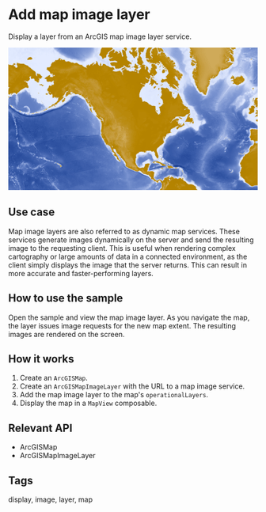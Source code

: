 # Add map image layer

Display a layer from an ArcGIS map image layer service.

![Add map image Layer](add-map-image-layer.png)

## Use case

Map image layers are also referred to as dynamic map services. These services generate images dynamically on the server and send the resulting image to the requesting client. This is useful when rendering complex cartography or large amounts of data in a connected environment, as the client simply displays the image that the server returns. This can result in more accurate and faster-performing layers.

## How to use the sample

Open the sample and view the map image layer. As you navigate the map, the layer issues image requests for the new map extent. The resulting images are rendered on the screen.

## How it works

1. Create an `ArcGISMap`.
2. Create an `ArcGISMapImageLayer` with the URL to a map image service.
3. Add the map image layer to the map's `operationalLayers`.
4. Display the map in a `MapView` composable.

## Relevant API

* ArcGISMap
* ArcGISMapImageLayer

## Tags

display, image, layer, map
